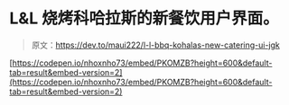 # L&L 烧烤科哈拉斯的新餐饮用户界面。

> 原文：<https://dev.to/maui222/l-l-bbq-kohalas-new-catering-ui-jgk>

[https://codepen.io/nhoxnho73/embed/PKOMZB?height=600&default-tab=result&embed-version=2](https://codepen.io/nhoxnho73/embed/PKOMZB?height=600&default-tab=result&embed-version=2)